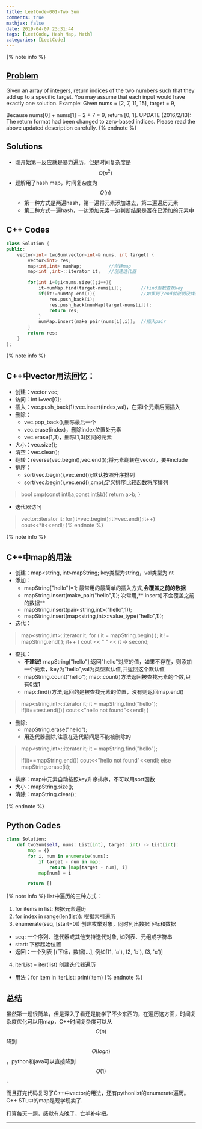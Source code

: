 ```yaml
---
title: LeetCode-001-Two Sum
comments: true
mathjax: false
date: 2019-04-07 23:31:44
tags: [LeetCode, Hash Map, Math]
categories: [LeetCode]
---
```


<meta name="referrer" content="no-referrer" />

{% note info %}
## [Problem](https://leetcode.com/problems/two-sum/)   
Given an array of integers, return indices of the two numbers such that they add up to a specific target. You may assume that each input would have exactly one solution. Example: Given nums = [2, 7, 11, 15], target = 9,

Because nums[0] + nums[1] = 2 + 7 = 9, return [0, 1]. UPDATE (2016/2/13): The return format had been changed to zero-based indices. Please read the above updated description carefully.
{% endnote %}
<!--more-->

## Solutions
- 刚开始第一反应就是暴力遍历，但是时间复杂度是$$ O(n^2) $$
- 题解用了hash map，时间复杂度为$$ O(n) $$
  - 第一种方式是两遍hash，第一遍将元素添加进去，第二遍遍历元素
  - 第二种方式一遍hash，一边添加元素一边判断结果是否在已添加的元素中

## C++ Codes

```C++
class Solution {
public:
    vector<int> twoSum(vector<int>& nums, int target) {
        vector<int> res;
        map<int,int> numMap;          //创建map
        map<int ,int>::iterator it;   //创建迭代器

        for(int i=0;i<nums.size();i++){
            it=numMap.find(target-nums[i]);       //find函数查找key
            if(it!=numMap.end()){                 //如果到了end就说明没找到
                res.push_back(i);
                res.push_back(numMap[target-nums[i]]);
                return res;
            }
            numMap.insert(make_pair(nums[i],i));  //插入pair
        }
        return res;
    }
};
```

{% note info %}
## C++中vector用法回忆：
- 创建：vector<int> vec;
- 访问：int i=vec[0];
- 插入：vec.push_back(1);vec.insert(index,val)，在第i个元素后面插入
- 删除：
  - vec.pop_back(),删除最后一个
  - vec.erase(index)，删除index位置处元素
  - vec.erase(1,3)，删除[1,3)区间的元素
- 大小：vec.size();
- 清空：vec.clear();
- 翻转：reverse(vec.begin(),vec.end());将元素翻转在vecotr，要#include<algorithm>
- 排序：
  - sort(vec.begin(),vec.end());默认按照升序排列
  - sort(vec.begin(),vec.end(),cmp);定义排序比较函数将序排列
> bool cmp(const int&a,const int&b){
>   return a>b;
> }
- 迭代器访问
> vector<int>::iterator it;
> for(it=vec.begin();it!=vec.end();it++)
>   cout<<\*it<<endl;
{% endnote %}


{% note info %}
## C++中map的用法
- 创建：map\<string, int\>mapString; key类型为string，val类型为int
- 添加：
  - mapString["hello"]=1; 最常用的最简单的插入方式,**会覆盖之前的数据**
  - mapString.insert(make_pair("hello",1));  次常用,** insert()不会覆盖之前的数据**
  - mapString.insert(pair<string,int>("hello",1));
  - mapString.insert(map<string,int>::value_type("hello",1));
- 迭代：
> map<string,int>::iterator it;
> for ( it = mapString.begin( ); it != mapString.end( ); it++ )
>   cout << " " << it -> second;

- 查找：
  - **不建议!** mapString["hello"];返回"hello"对应的值，如果不存在，则添加一个元素，key为"hello",val为类型默认值,并返回这个默认值
  - mapString.count("hello"); map::count()方法返回被查找元素的个数,只有0或1
  - map::find()方法,返回的是被查找元素的位置，没有则返回map.end()
> map<string,int>::iterator it;
> it = mapString.find("hello");
> if(it==test.end()){
>   cout<<"hello not found"<<endl;
> }

- 删除:
  - mapString.erase("hello");
  - 用迭代器删除,注意在迭代期间是不能被删除的
> map<string,int>::iterator it;
> it = mapString.find("hello");
> 
> if(it==mapString.end())  cout<<"hello not found"<<endl;
> else  mapString.erase(it);

- 排序：map中元素自动按照key升序排序，不可以用sort函数
- 大小：mapString.size();
- 清除：mapString.clear();

{% endnote %}

## Python Codes

```python
class Solution:
    def twoSum(self, nums: List[int], target: int) -> List[int]:
        map = {}
        for i, num in enumerate(nums):
            if target - num in map:
                return [map[target - num], i]
            map[num] = i

        return []
```

{% note info %}
list中遍历的三种方式：
1. for items in list:  根据元素遍历
2. for index in range(len(list)):  根据索引遍历
3. enumerate(seq, [start=0])  创建枚举对象，同时列出数据下标和数据
  - seq: 一个序列、迭代器或其他支持迭代对象, 如列表、元组或字符串
  - start: 下标起始位置
  - 返回：一个列表 [(下标，数据)...], 例如[(1, 'a'), (2, 'b'), (3, 'c')]
4. iterList = iter(list)  创建迭代器遍历
  - 用法：for item in iterList: print(item)
{% endnote %}

## 总结
虽然第一题很简单，但是深入了看还是能学了不少东西的，在遍历这方面，时间复杂度优化可以用map，C++时间复杂度可以从$$ O(n) $$降到$$ O(logn) $$，python和java可以直接降到$$ O(1) $$.

而且打完代码复习了C++中vector的用法，还有pythonlist的enumerate遍历。C++ STL中的map是现学现卖了.

打算每天一题，感觉有点晚了，亡羊补牢把。

--------




